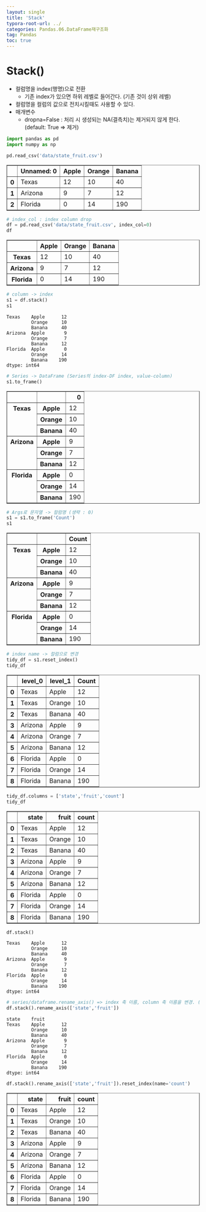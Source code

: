 ```yaml
---
layout: single
title: 'Stack'
typora-root-url: ../
categories: Pandas.06.DataFrame재구조화
tag: Pandas
toc: true
---
```


# Stack()

- 컬럼명을 index(행명)으로 전환
    - 기존 index가 있으면 하위 레벨로 들어간다. (기존 것이 상위 레벨)
- 컬럼명을 컬럼의 값으로 전치시킬때도 사용할 수 있다.
- 매개변수
    - dropna=False : 처리 시 생성되는 NA(결측치)는 제거되지 않게 한다. (default: True => 제거)



```python
import pandas as pd
import numpy as np
```


```python
pd.read_csv('data/state_fruit.csv')
```




<div>
<style scoped>
    .dataframe tbody tr th:only-of-type {
        vertical-align: middle;
    }

    .dataframe tbody tr th {
        vertical-align: top;
    }
    
    .dataframe thead th {
        text-align: right;
    }
</style>
<table border="1" class="dataframe">
  <thead>
    <tr style="text-align: right;">
      <th></th>
      <th>Unnamed: 0</th>
      <th>Apple</th>
      <th>Orange</th>
      <th>Banana</th>
    </tr>
  </thead>
  <tbody>
    <tr>
      <th>0</th>
      <td>Texas</td>
      <td>12</td>
      <td>10</td>
      <td>40</td>
    </tr>
    <tr>
      <th>1</th>
      <td>Arizona</td>
      <td>9</td>
      <td>7</td>
      <td>12</td>
    </tr>
    <tr>
      <th>2</th>
      <td>Florida</td>
      <td>0</td>
      <td>14</td>
      <td>190</td>
    </tr>
  </tbody>
</table>
</div>




```python
# index_col : index column drop
df = pd.read_csv('data/state_fruit.csv', index_col=0)
df
```




<div>
<style scoped>
    .dataframe tbody tr th:only-of-type {
        vertical-align: middle;
    }

    .dataframe tbody tr th {
        vertical-align: top;
    }
    
    .dataframe thead th {
        text-align: right;
    }
</style>
<table border="1" class="dataframe">
  <thead>
    <tr style="text-align: right;">
      <th></th>
      <th>Apple</th>
      <th>Orange</th>
      <th>Banana</th>
    </tr>
  </thead>
  <tbody>
    <tr>
      <th>Texas</th>
      <td>12</td>
      <td>10</td>
      <td>40</td>
    </tr>
    <tr>
      <th>Arizona</th>
      <td>9</td>
      <td>7</td>
      <td>12</td>
    </tr>
    <tr>
      <th>Florida</th>
      <td>0</td>
      <td>14</td>
      <td>190</td>
    </tr>
  </tbody>
</table>
</div>




```python
# column -> index
s1 = df.stack()
s1
```




    Texas    Apple      12
             Orange     10
             Banana     40
    Arizona  Apple       9
             Orange      7
             Banana     12
    Florida  Apple       0
             Orange     14
             Banana    190
    dtype: int64




```python
# Series -> DataFrame (Series의 index-DF index, value-column) 
s1.to_frame()
```




<div>
<style scoped>
    .dataframe tbody tr th:only-of-type {
        vertical-align: middle;
    }

    .dataframe tbody tr th {
        vertical-align: top;
    }
    
    .dataframe thead th {
        text-align: right;
    }
</style>
<table border="1" class="dataframe">
  <thead>
    <tr style="text-align: right;">
      <th></th>
      <th></th>
      <th>0</th>
    </tr>
  </thead>
  <tbody>
    <tr>
      <th rowspan="3" valign="top">Texas</th>
      <th>Apple</th>
      <td>12</td>
    </tr>
    <tr>
      <th>Orange</th>
      <td>10</td>
    </tr>
    <tr>
      <th>Banana</th>
      <td>40</td>
    </tr>
    <tr>
      <th rowspan="3" valign="top">Arizona</th>
      <th>Apple</th>
      <td>9</td>
    </tr>
    <tr>
      <th>Orange</th>
      <td>7</td>
    </tr>
    <tr>
      <th>Banana</th>
      <td>12</td>
    </tr>
    <tr>
      <th rowspan="3" valign="top">Florida</th>
      <th>Apple</th>
      <td>0</td>
    </tr>
    <tr>
      <th>Orange</th>
      <td>14</td>
    </tr>
    <tr>
      <th>Banana</th>
      <td>190</td>
    </tr>
  </tbody>
</table>
</div>




```python
# Args로 문자열 -> 컬럼명 (생략 : 0)
s1 = s1.to_frame('Count')
s1
```




<div>
<style scoped>
    .dataframe tbody tr th:only-of-type {
        vertical-align: middle;
    }

    .dataframe tbody tr th {
        vertical-align: top;
    }
    
    .dataframe thead th {
        text-align: right;
    }
</style>
<table border="1" class="dataframe">
  <thead>
    <tr style="text-align: right;">
      <th></th>
      <th></th>
      <th>Count</th>
    </tr>
  </thead>
  <tbody>
    <tr>
      <th rowspan="3" valign="top">Texas</th>
      <th>Apple</th>
      <td>12</td>
    </tr>
    <tr>
      <th>Orange</th>
      <td>10</td>
    </tr>
    <tr>
      <th>Banana</th>
      <td>40</td>
    </tr>
    <tr>
      <th rowspan="3" valign="top">Arizona</th>
      <th>Apple</th>
      <td>9</td>
    </tr>
    <tr>
      <th>Orange</th>
      <td>7</td>
    </tr>
    <tr>
      <th>Banana</th>
      <td>12</td>
    </tr>
    <tr>
      <th rowspan="3" valign="top">Florida</th>
      <th>Apple</th>
      <td>0</td>
    </tr>
    <tr>
      <th>Orange</th>
      <td>14</td>
    </tr>
    <tr>
      <th>Banana</th>
      <td>190</td>
    </tr>
  </tbody>
</table>
</div>




```python
# index name -> 컬럼으로 변경
tidy_df = s1.reset_index()
tidy_df
```




<div>
<style scoped>
    .dataframe tbody tr th:only-of-type {
        vertical-align: middle;
    }

    .dataframe tbody tr th {
        vertical-align: top;
    }
    
    .dataframe thead th {
        text-align: right;
    }
</style>
<table border="1" class="dataframe">
  <thead>
    <tr style="text-align: right;">
      <th></th>
      <th>level_0</th>
      <th>level_1</th>
      <th>Count</th>
    </tr>
  </thead>
  <tbody>
    <tr>
      <th>0</th>
      <td>Texas</td>
      <td>Apple</td>
      <td>12</td>
    </tr>
    <tr>
      <th>1</th>
      <td>Texas</td>
      <td>Orange</td>
      <td>10</td>
    </tr>
    <tr>
      <th>2</th>
      <td>Texas</td>
      <td>Banana</td>
      <td>40</td>
    </tr>
    <tr>
      <th>3</th>
      <td>Arizona</td>
      <td>Apple</td>
      <td>9</td>
    </tr>
    <tr>
      <th>4</th>
      <td>Arizona</td>
      <td>Orange</td>
      <td>7</td>
    </tr>
    <tr>
      <th>5</th>
      <td>Arizona</td>
      <td>Banana</td>
      <td>12</td>
    </tr>
    <tr>
      <th>6</th>
      <td>Florida</td>
      <td>Apple</td>
      <td>0</td>
    </tr>
    <tr>
      <th>7</th>
      <td>Florida</td>
      <td>Orange</td>
      <td>14</td>
    </tr>
    <tr>
      <th>8</th>
      <td>Florida</td>
      <td>Banana</td>
      <td>190</td>
    </tr>
  </tbody>
</table>
</div>




```python
tidy_df.columns = ['state','fruit','count']
tidy_df
```




<div>
<style scoped>
    .dataframe tbody tr th:only-of-type {
        vertical-align: middle;
    }

    .dataframe tbody tr th {
        vertical-align: top;
    }
    
    .dataframe thead th {
        text-align: right;
    }
</style>
<table border="1" class="dataframe">
  <thead>
    <tr style="text-align: right;">
      <th></th>
      <th>state</th>
      <th>fruit</th>
      <th>count</th>
    </tr>
  </thead>
  <tbody>
    <tr>
      <th>0</th>
      <td>Texas</td>
      <td>Apple</td>
      <td>12</td>
    </tr>
    <tr>
      <th>1</th>
      <td>Texas</td>
      <td>Orange</td>
      <td>10</td>
    </tr>
    <tr>
      <th>2</th>
      <td>Texas</td>
      <td>Banana</td>
      <td>40</td>
    </tr>
    <tr>
      <th>3</th>
      <td>Arizona</td>
      <td>Apple</td>
      <td>9</td>
    </tr>
    <tr>
      <th>4</th>
      <td>Arizona</td>
      <td>Orange</td>
      <td>7</td>
    </tr>
    <tr>
      <th>5</th>
      <td>Arizona</td>
      <td>Banana</td>
      <td>12</td>
    </tr>
    <tr>
      <th>6</th>
      <td>Florida</td>
      <td>Apple</td>
      <td>0</td>
    </tr>
    <tr>
      <th>7</th>
      <td>Florida</td>
      <td>Orange</td>
      <td>14</td>
    </tr>
    <tr>
      <th>8</th>
      <td>Florida</td>
      <td>Banana</td>
      <td>190</td>
    </tr>
  </tbody>
</table>
</div>




```python
df.stack()
```




    Texas    Apple      12
             Orange     10
             Banana     40
    Arizona  Apple       9
             Orange      7
             Banana     12
    Florida  Apple       0
             Orange     14
             Banana    190
    dtype: int64




```python
# series/dataframe.rename_axis() => index 축 이름, column 축 이름을 변경. (index/column 이름의 이름)
df.stack().rename_axis(['state','fruit'])
```




    state    fruit 
    Texas    Apple      12
             Orange     10
             Banana     40
    Arizona  Apple       9
             Orange      7
             Banana     12
    Florida  Apple       0
             Orange     14
             Banana    190
    dtype: int64




```python
df.stack().rename_axis(['state','fruit']).reset_index(name='count')
```




<div>
<style scoped>
    .dataframe tbody tr th:only-of-type {
        vertical-align: middle;
    }

    .dataframe tbody tr th {
        vertical-align: top;
    }
    
    .dataframe thead th {
        text-align: right;
    }
</style>
<table border="1" class="dataframe">
  <thead>
    <tr style="text-align: right;">
      <th></th>
      <th>state</th>
      <th>fruit</th>
      <th>count</th>
    </tr>
  </thead>
  <tbody>
    <tr>
      <th>0</th>
      <td>Texas</td>
      <td>Apple</td>
      <td>12</td>
    </tr>
    <tr>
      <th>1</th>
      <td>Texas</td>
      <td>Orange</td>
      <td>10</td>
    </tr>
    <tr>
      <th>2</th>
      <td>Texas</td>
      <td>Banana</td>
      <td>40</td>
    </tr>
    <tr>
      <th>3</th>
      <td>Arizona</td>
      <td>Apple</td>
      <td>9</td>
    </tr>
    <tr>
      <th>4</th>
      <td>Arizona</td>
      <td>Orange</td>
      <td>7</td>
    </tr>
    <tr>
      <th>5</th>
      <td>Arizona</td>
      <td>Banana</td>
      <td>12</td>
    </tr>
    <tr>
      <th>6</th>
      <td>Florida</td>
      <td>Apple</td>
      <td>0</td>
    </tr>
    <tr>
      <th>7</th>
      <td>Florida</td>
      <td>Orange</td>
      <td>14</td>
    </tr>
    <tr>
      <th>8</th>
      <td>Florida</td>
      <td>Banana</td>
      <td>190</td>
    </tr>
  </tbody>
</table>
</div>
